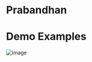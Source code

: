 # Prabandhan

# Demo Examples

![image](https://user-images.githubusercontent.com/66958855/109396339-fe910f80-7956-11eb-9118-374d19081efc.png)
